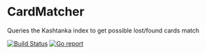 # CardMatcher
Queries the Kashtanka index to get possible lost/found cards match

[![Build Status](https://drone.k8s.grechka.family/api/badges/LostPetInitiative/CardMatcher/status.svg)](https://drone.k8s.grechka.family/LostPetInitiative/CardMatcher)
[![Go report](https://goreportcard.com/badge/github.com/LostPetInitiative/CardMatcher)](https://goreportcard.com/report/github.com/LostPetInitiative/CardMatcher)
